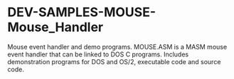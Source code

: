 # DEV-SAMPLES-MOUSE-Mouse_Handler
Mouse event handler and demo programs. MOUSE.ASM is a MASM mouse event handler that can be linked to DOS C programs. Includes demonstration programs for DOS and OS/2, executable code and source code.
